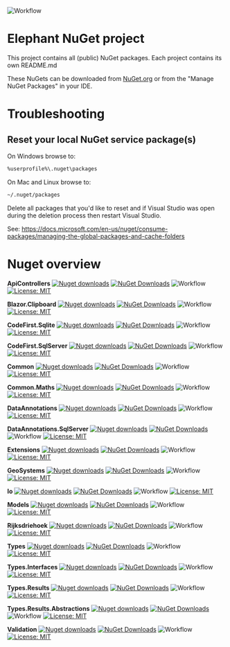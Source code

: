 ![Workflow](https://github.com/S-Elephant/Elephant.NuGets/actions/workflows/GitHubActions.yml/badge.svg)

# Elephant NuGet project

This project contains all (public) NuGet packages. Each project contains its own README.md

These NuGets can be downloaded from [NuGet.org](https://www.nuget.org/profiles/SquirtingElephant) or from the "Manage NuGet Packages" in your IDE.

# Troubleshooting

## Reset your local NuGet service package(s)

On Windows browse to:

```bash
%userprofile%\.nuget\packages
```

On Mac and Linux browse to:

```bash
~/.nuget/packages
```

Delete all packages that you'd like to reset and if Visual Studio was open during the deletion process then restart Visual Studio.

See: https://docs.microsoft.com/en-us/nuget/consume-packages/managing-the-global-packages-and-cache-folders

# Nuget overview

**ApiControllers** [![Nuget downloads](https://img.shields.io/nuget/v/Elephant.ApiControllers)](https://www.nuget.org/packages/Elephant.ApiControllers/) [![NuGet Downloads](https://img.shields.io/nuget/dt/Elephant.ApiControllers.svg)](https://www.nuget.org/packages/Elephant.ApiControllers/) ![Workflow](https://github.com/S-Elephant/Elephant.NuGets/actions/workflows/GitHubActions.yml/badge.svg) [![License: MIT](https://img.shields.io/badge/License-MIT-yellow.svg)](https://github.com/S-Elephant/Elephant.NuGets/tree/master/Elephant.ApiControllers/LICENSE.txt)

**Blazor.Clipboard** [![Nuget downloads](https://img.shields.io/nuget/v/Elephant.Blazor.Clipboard)](https://www.nuget.org/packages/Elephant.Blazor.Clipboard/) [![NuGet Downloads](https://img.shields.io/nuget/dt/Elephant.Blazor.Clipboard.svg)](https://www.nuget.org/packages/Elephant.Blazor.Clipboard/) ![Workflow](https://github.com/S-Elephant/Elephant.NuGets/actions/workflows/GitHubActions.yml/badge.svg) [![License: MIT](https://img.shields.io/badge/License-MIT-yellow.svg)](https://github.com/S-Elephant/Elephant.NuGets/tree/master/Elephant.Blazor.Clipboard/LICENSE.txt)

**CodeFirst.Sqlite** [![Nuget downloads](https://img.shields.io/nuget/v/Elephant.CodeFirst.Sqlite)](https://www.nuget.org/packages/Elephant.CodeFirst.Sqlite/) [![NuGet Downloads](https://img.shields.io/nuget/dt/Elephant.CodeFirst.Sqlite.svg)](https://www.nuget.org/packages/Elephant.CodeFirst.Sqlite/) ![Workflow](https://github.com/S-Elephant/Elephant.NuGets/actions/workflows/GitHubActions.yml/badge.svg) [![License: MIT](https://img.shields.io/badge/License-MIT-yellow.svg)](https://github.com/S-Elephant/Elephant.NuGets/tree/master/Elephant.CodeFirst.Sqlite/LICENSE.txt)

**CodeFirst.SqlServer** [![Nuget downloads](https://img.shields.io/nuget/v/Elephant.CodeFirst.SqlServer)](https://www.nuget.org/packages/Elephant.CodeFirst.SqlServer/) [![NuGet Downloads](https://img.shields.io/nuget/dt/Elephant.CodeFirst.SqlServer.svg)](https://www.nuget.org/packages/Elephant.CodeFirst.SqlServer/) ![Workflow](https://github.com/S-Elephant/Elephant.NuGets/actions/workflows/GitHubActions.yml/badge.svg) [![License: MIT](https://img.shields.io/badge/License-MIT-yellow.svg)](https://github.com/S-Elephant/Elephant.NuGets/tree/master/Elephant.CodeFirst.SqlServer/LICENSE.txt)

**Common** [![Nuget downloads](https://img.shields.io/nuget/v/Elephant.Common)](https://www.nuget.org/packages/Elephant.Common/) [![NuGet Downloads](https://img.shields.io/nuget/dt/Elephant.Common.svg)](https://www.nuget.org/packages/Elephant.Common/) ![Workflow](https://github.com/S-Elephant/Elephant.NuGets/actions/workflows/GitHubActions.yml/badge.svg) [![License: MIT](https://img.shields.io/badge/License-MIT-yellow.svg)](https://github.com/S-Elephant/Elephant.NuGets/tree/master/Elephant.Common/LICENSE.txt)

**Common.Maths** [![Nuget downloads](https://img.shields.io/nuget/v/Elephant.Common.Maths)](https://www.nuget.org/packages/Elephant.Common.Maths/) [![NuGet Downloads](https://img.shields.io/nuget/dt/Elephant.Common.Maths.svg)](https://www.nuget.org/packages/Elephant.Common.Maths/) ![Workflow](https://github.com/S-Elephant/Elephant.NuGets/actions/workflows/GitHubActions.yml/badge.svg) [![License: MIT](https://img.shields.io/badge/License-MIT-yellow.svg)](https://github.com/S-Elephant/Elephant.NuGets/tree/master/Elephant.Common.Maths/LICENSE.txt)

**DataAnnotations** [![Nuget downloads](https://img.shields.io/nuget/v/Elephant.DataAnnotations)](https://www.nuget.org/packages/Elephant.DataAnnotations/) [![NuGet Downloads](https://img.shields.io/nuget/dt/Elephant.DataAnnotations.svg)](https://www.nuget.org/packages/Elephant.DataAnnotations/) ![Workflow](https://github.com/S-Elephant/Elephant.NuGets/actions/workflows/GitHubActions.yml/badge.svg) [![License: MIT](https://img.shields.io/badge/License-MIT-yellow.svg)](https://github.com/S-Elephant/Elephant.NuGets/tree/master/Elephant.DataAnnotations/LICENSE.txt)

**DataAnnotations.SqlServer** [![Nuget downloads](https://img.shields.io/nuget/v/Elephant.DataAnnotations.SqlServer)](https://www.nuget.org/packages/Elephant.DataAnnotations.SqlServer/) [![NuGet Downloads](https://img.shields.io/nuget/dt/Elephant.DataAnnotations.SqlServer.svg)](https://www.nuget.org/packages/Elephant.DataAnnotations.SqlServer/) ![Workflow](https://github.com/S-Elephant/Elephant.NuGets/actions/workflows/GitHubActions.yml/badge.svg) [![License: MIT](https://img.shields.io/badge/License-MIT-yellow.svg)](https://github.com/S-Elephant/Elephant.NuGets/tree/master/Elephant.DataAnnotations.SqlServer/LICENSE.txt)

**Extensions** [![Nuget downloads](https://img.shields.io/nuget/v/Elephant.Extensions)](https://www.nuget.org/packages/Elephant.Extensions/) [![NuGet Downloads](https://img.shields.io/nuget/dt/Elephant.Extensions.svg)](https://www.nuget.org/packages/Elephant.Extensions/) ![Workflow](https://github.com/S-Elephant/Elephant.NuGets/actions/workflows/GitHubActions.yml/badge.svg) [![License: MIT](https://img.shields.io/badge/License-MIT-yellow.svg)](https://github.com/S-Elephant/Elephant.NuGets/tree/master/Elephant.Extensions/LICENSE.txt)

**GeoSystems** [![Nuget downloads](https://img.shields.io/nuget/v/Elephant.GeoSystems)](https://www.nuget.org/packages/Elephant.GeoSystems/) [![NuGet Downloads](https://img.shields.io/nuget/dt/Elephant.GeoSystems.svg)](https://www.nuget.org/packages/Elephant.GeoSystems/) ![Workflow](https://github.com/S-Elephant/Elephant.NuGets/actions/workflows/GitHubActions.yml/badge.svg) [![License: MIT](https://img.shields.io/badge/License-MIT-yellow.svg)](https://github.com/S-Elephant/Elephant.NuGets/tree/master/Elephant.GeoSystems/LICENSE.txt)

**Io** [![Nuget downloads](https://img.shields.io/nuget/v/Elephant.Io)](https://www.nuget.org/packages/Elephant.Io/) [![NuGet Downloads](https://img.shields.io/nuget/dt/Elephant.Io.svg)](https://www.nuget.org/packages/Elephant.Io/) ![Workflow](https://github.com/S-Elephant/Elephant.NuGets/actions/workflows/GitHubActions.yml/badge.svg) [![License: MIT](https://img.shields.io/badge/License-MIT-yellow.svg)](https://github.com/S-Elephant/Elephant.NuGets/tree/master/Elephant.Io/LICENSE.txt)

**Models** [![Nuget downloads](https://img.shields.io/nuget/v/Elephant.Models)](https://www.nuget.org/packages/Elephant.Models/) [![NuGet Downloads](https://img.shields.io/nuget/dt/Elephant.Models.svg)](https://www.nuget.org/packages/Elephant.Models/) ![Workflow](https://github.com/S-Elephant/Elephant.NuGets/actions/workflows/GitHubActions.yml/badge.svg) [![License: MIT](https://img.shields.io/badge/License-MIT-yellow.svg)](https://github.com/S-Elephant/Elephant.NuGets/tree/master/Elephant.Models/LICENSE.txt)

**Rijksdriehoek** [![Nuget downloads](https://img.shields.io/nuget/v/Elephant.Rijksdriehoek)](https://www.nuget.org/packages/Elephant.Rijksdriehoek/) [![NuGet Downloads](https://img.shields.io/nuget/dt/Elephant.Rijksdriehoek.svg)](https://www.nuget.org/packages/Elephant.Rijksdriehoek/) ![Workflow](https://github.com/S-Elephant/Elephant.NuGets/actions/workflows/GitHubActions.yml/badge.svg) [![License: MIT](https://img.shields.io/badge/License-MIT-yellow.svg)](https://github.com/S-Elephant/Elephant.NuGets/tree/master/Elephant.Rijksdriehoek/LICENSE.txt)

**Types** [![Nuget downloads](https://img.shields.io/nuget/v/Elephant.Types)](https://www.nuget.org/packages/Elephant.Types/) [![NuGet Downloads](https://img.shields.io/nuget/dt/Elephant.Types.svg)](https://www.nuget.org/packages/Elephant.Types/) ![Workflow](https://github.com/S-Elephant/Elephant.NuGets/actions/workflows/GitHubActions.yml/badge.svg) [![License: MIT](https://img.shields.io/badge/License-MIT-yellow.svg)](https://github.com/S-Elephant/Elephant.NuGets/tree/master/Elephant.Types/LICENSE.txt)

**Types.Interfaces** [![Nuget downloads](https://img.shields.io/nuget/v/Elephant.Types.Interfaces)](https://www.nuget.org/packages/Elephant.Types.Interfaces/) [![NuGet Downloads](https://img.shields.io/nuget/dt/Elephant.Types.Interfaces.svg)](https://www.nuget.org/packages/Elephant.Types.Interfaces/) ![Workflow](https://github.com/S-Elephant/Elephant.NuGets/actions/workflows/GitHubActions.yml/badge.svg) [![License: MIT](https://img.shields.io/badge/License-MIT-yellow.svg)](https://github.com/S-Elephant/Elephant.NuGets/tree/master/Elephant.Types.Interfaces/LICENSE.txt)

**Types.Results** [![Nuget downloads](https://img.shields.io/nuget/v/Elephant.Types.Results)](https://www.nuget.org/packages/Elephant.Types.Results/) [![NuGet Downloads](https://img.shields.io/nuget/dt/Elephant.Types.Results.svg)](https://www.nuget.org/packages/Elephant.Types.Results/) ![Workflow](https://github.com/S-Elephant/Elephant.NuGets/actions/workflows/GitHubActions.yml/badge.svg) [![License: MIT](https://img.shields.io/badge/License-MIT-yellow.svg)](https://github.com/S-Elephant/Elephant.NuGets/tree/master/Elephant.Types.Results/LICENSE.txt)

**Types.Results.Abstractions** [![Nuget downloads](https://img.shields.io/nuget/v/Elephant.Types.Results.Abstractions)](https://www.nuget.org/packages/Elephant.Types.Results.Abstractions/) [![NuGet Downloads](https://img.shields.io/nuget/dt/Elephant.Types.Results.Abstractions.svg)](https://www.nuget.org/packages/Elephant.Types.Results.Abstractions/) ![Workflow](https://github.com/S-Elephant/Elephant.NuGets/actions/workflows/GitHubActions.yml/badge.svg) [![License: MIT](https://img.shields.io/badge/License-MIT-yellow.svg)](https://github.com/S-Elephant/Elephant.NuGets/tree/master/Elephant.Types.Results.Abstractions/LICENSE.txt)

**Validation** [![Nuget downloads](https://img.shields.io/nuget/v/Elephant.Validation)](https://www.nuget.org/packages/Elephant.Validation/) [![NuGet Downloads](https://img.shields.io/nuget/dt/Elephant.Validation.svg)](https://www.nuget.org/packages/Elephant.Validation/) ![Workflow](https://github.com/S-Elephant/Elephant.NuGets/actions/workflows/GitHubActions.yml/badge.svg) [![License: MIT](https://img.shields.io/badge/License-MIT-yellow.svg)](https://github.com/S-Elephant/Elephant.NuGets/tree/master/Elephant.Validation/LICENSE.txt)